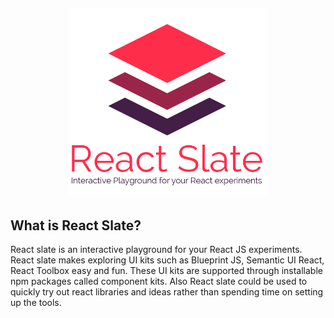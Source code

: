 <h2 align="center">
  <img src="./docs/assets/ReactSlateLogo.png" alt="Atmo" height="300">
</h1>

## What is React Slate?
React slate is an interactive playground for your React JS experiments. React slate makes exploring
UI kits such as Blueprint JS, Semantic UI React, React Toolbox easy and fun. These UI kits are supported
through installable npm packages called component kits. Also React slate could be used to quickly try out
react libraries and ideas rather than spending time on setting up the tools.
